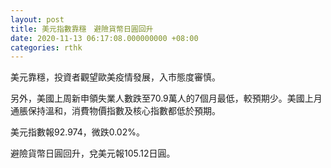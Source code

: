 ```yaml
---
layout: post
title: 美元指數靠穩　避險貨幣日圓回升
date: 2020-11-13 06:17:08.000000000 +08:00
categories: rthk
---
```


美元靠穩，投資者觀望歐美疫情發展，入市態度審慎。

另外，美國上周新申領失業人數跌至70.9萬人的7個月最低，較預期少。美國上月通脹保持溫和，消費物價指數及核心指數都低於預期。

美元指數報92.974，微跌0.02%。

避險貨幣日圓回升，兌美元報105.12日圓。
